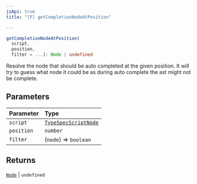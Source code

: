 ```yaml
---
jsApi: true
title: "[F] getCompletionNodeAtPosition"

---
```

```ts
getCompletionNodeAtPosition(
  script,
  position,
  filter = ...): Node | undefined
```

Resolve the node that should be auto completed at the given position.
It will try to guess what node it could be as during auto complete the ast might not be complete.

## Parameters

| Parameter | Type |
| :------ | :------ |
| `script` | [`TypeSpecScriptNode`](Interface.TypeSpecScriptNode.md) |
| `position` | `number` |
| `filter` | (`node`) => `boolean` |

## Returns

[`Node`](Type.Node.md) \| `undefined`
